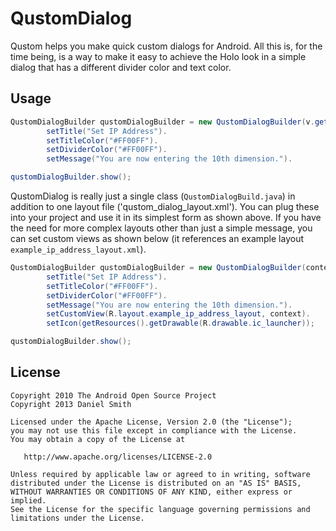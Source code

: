 QustomDialog
=======

Qustom helps you make quick custom dialogs for Android. All this is, for the time being, is a way to make it easy to achieve the Holo look in a simple dialog that has a different divider color and text color.

Usage
-----
```java
QustomDialogBuilder qustomDialogBuilder = new QustomDialogBuilder(v.getContext()).
		setTitle("Set IP Address").
		setTitleColor("#FF00FF").
		setDividerColor("#FF00FF").
		setMessage("You are now entering the 10th dimension.").

qustomDialogBuilder.show();
```

QustomDialog is really just a single class (`QustomDialogBuild.java`) in addition to one layout file ('qustom_dialog_layout.xml'). You can plug these into your project and use it in its simplest form as shown above. If you have the need for more complex layouts other than just a simple message, you can set custom views as shown below (it references an example layout `example_ip_address_layout.xml`).

```java
QustomDialogBuilder qustomDialogBuilder = new QustomDialogBuilder(context).
		setTitle("Set IP Address").
		setTitleColor("#FF00FF").
		setDividerColor("#FF00FF").
		setMessage("You are now entering the 10th dimension.").
		setCustomView(R.layout.example_ip_address_layout, context).
		setIcon(getResources().getDrawable(R.drawable.ic_launcher));

qustomDialogBuilder.show();
```


License
-------

    Copyright 2010 The Android Open Source Project
    Copyright 2013 Daniel Smith

    Licensed under the Apache License, Version 2.0 (the "License");
    you may not use this file except in compliance with the License.
    You may obtain a copy of the License at

       http://www.apache.org/licenses/LICENSE-2.0

    Unless required by applicable law or agreed to in writing, software
    distributed under the License is distributed on an "AS IS" BASIS,
    WITHOUT WARRANTIES OR CONDITIONS OF ANY KIND, either express or implied.
    See the License for the specific language governing permissions and
    limitations under the License.